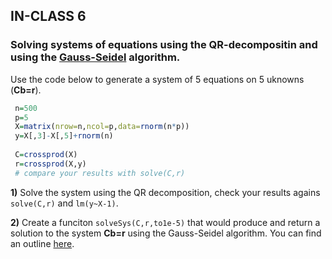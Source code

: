 ## IN-CLASS 6

### Solving systems of equations using the QR-decompositin and using the [Gauss-Seidel](https://github.com/gdlc/STAT_COMP/blob/master/HANDOUTS/GaussSeidel.md) algorithm.

Use the code below to generate a system of 5 equations on 5 uknowns (**Cb=r**).

```r
 n=500
 p=5
 X=matrix(nrow=n,ncol=p,data=rnorm(n*p))
 y=X[,3]-X[,5]+rnorm(n)
 
 C=crossprod(X)
 r=crossprod(X,y)
 # compare your results with solve(C,r)
```


**1)** Solve the system using the QR decomposition, check your results agains `solve(C,r)` and `lm(y~X-1)`.


**2)** Create a funciton `solveSys(C,r,to1e-5)` that would produce and return a solution to the system **Cb=r** using the Gauss-Seidel algorithm. You can find an outline [here](https://github.com/gdlc/STAT_COMP/blob/master/HANDOUTS/GaussSeidel.md).

